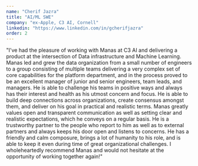```yaml
---
name: "Cherif Jazra"
title: "AI/ML SWE"
company: "ex-Apple, C3 AI, Cornell"
linkedin: "https://www.linkedin.com/in/gcherifjazra"
order: 2
---
```


"I've had the pleasure of working with Manas at C3 AI and delivering a product at the intersection of Data infrastructure and Machine Learning. Manas led and grew the data organization from a small number of engineers to a group consisting of multiple teams delivering a very complex set of core capabilities for the platform department, and in the process proved to be an excellent manager of junior and senior engineers, team leads, and managers. He is able to challenge his teams in positive ways and always has their interest and health as his utmost concern and focus. He is able to build deep connections across organizations, create consensus amongst them, and deliver on his goal in practical and realistic terms. Manas greatly values open and transparent communication as well as setting clear and realistic expectations, which he conveys on a regular basis. He is a trustworthy partner to the people who report to him as well as to external partners and always keeps his door open and listens to concerns. He has a friendly and calm composure, brings a lot of humanity to his role, and is able to keep it even during time of great organizational challenges. I wholeheartedly recommend Manas and would not hesitate at the opportunity of working together again!"
